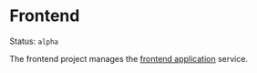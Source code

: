 # Frontend

Status: `alpha`

The frontend project manages the [frontend application][] service.

[frontend application]: http://github.com/alphagov/frontend
